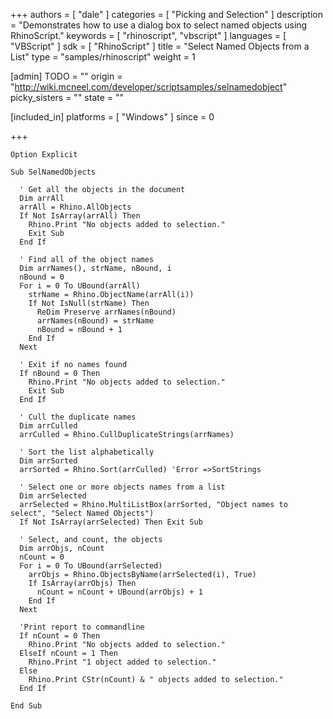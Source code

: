 +++
authors = [ "dale" ]
categories = [ "Picking and Selection" ]
description = "Demonstrates how to use a dialog box to select named objects using RhinoScript."
keywords = [ "rhinoscript", "vbscript" ]
languages = [ "VBScript" ]
sdk = [ "RhinoScript" ]
title = "Select Named Objects from a List"
type = "samples/rhinoscript"
weight = 1

[admin]
TODO = ""
origin = "http://wiki.mcneel.com/developer/scriptsamples/selnamedobject"
picky_sisters = ""
state = ""

[included_in]
platforms = [ "Windows" ]
since = 0

+++

```vbnet
Option Explicit

Sub SelNamedObjects

  ' Get all the objects in the document
  Dim arrAll
  arrAll = Rhino.AllObjects
  If Not IsArray(arrAll) Then
    Rhino.Print "No objects added to selection."
    Exit Sub
  End If

  ' Find all of the object names    
  Dim arrNames(), strName, nBound, i
  nBound = 0
  For i = 0 To UBound(arrAll)
    strName = Rhino.ObjectName(arrAll(i))
    If Not IsNull(strName) Then
      ReDim Preserve arrNames(nBound)
      arrNames(nBound) = strName
      nBound = nBound + 1
    End If
  Next

  ' Exit if no names found
  If nBound = 0 Then
    Rhino.Print "No objects added to selection."
    Exit Sub
  End If

  ' Cull the duplicate names    
  Dim arrCulled
  arrCulled = Rhino.CullDuplicateStrings(arrNames)  

  ' Sort the list alphabetically  
  Dim arrSorted
  arrSorted = Rhino.Sort(arrCulled) 'Error =>SortStrings

  ' Select one or more objects names from a list    
  Dim arrSelected
  arrSelected = Rhino.MultiListBox(arrSorted, "Object names to select", "Select Named Objects")
  If Not IsArray(arrSelected) Then Exit Sub

  ' Select, and count, the objects
  Dim arrObjs, nCount
  nCount = 0
  For i = 0 To UBound(arrSelected)    
    arrObjs = Rhino.ObjectsByName(arrSelected(i), True)
    If IsArray(arrObjs) Then
      nCount = nCount + UBound(arrObjs) + 1
    End If
  Next

  'Print report to commandline
  If nCount = 0 Then
    Rhino.Print "No objects added to selection."
  ElseIf nCount = 1 Then
    Rhino.Print "1 object added to selection."
  Else
    Rhino.Print CStr(nCount) & " objects added to selection."
  End If

End Sub
```
